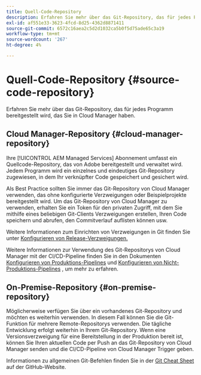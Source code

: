 ```yaml
---
title: Quell-Code-Repository
description: Erfahren Sie mehr über das Git-Repository, das für jedes Programm bereitgestellt wird, das Sie in Cloud Manager haben.
exl-id: af551e33-3623-4fcd-8d25-4362d8871411
source-git-commit: 6572c16aea2c5d2d1032ca5b0f5d75ade65c3a19
workflow-type: tm+mt
source-wordcount: '267'
ht-degree: 4%

---
```



# Quell-Code-Repository {#source-code-repository}

Erfahren Sie mehr über das Git-Repository, das für jedes Programm bereitgestellt wird, das Sie in Cloud Manager haben.

## Cloud Manager-Repository {#cloud-manager-repository}

Ihre [!UICONTROL AEM Managed Services] Abonnement umfasst ein Quellcode-Repository, das von Adobe bereitgestellt und verwaltet wird. Jedem Programm wird ein einzelnes und eindeutiges Git-Repository zugewiesen, in dem Ihr verknüpfter Code gespeichert und gesichert wird.

Als Best Practice sollten Sie immer das Git-Repository von Cloud Manager verwenden, das ohne konfigurierte Verzweigungen oder Beispielprojekte bereitgestellt wird. Um das Git-Repository von Cloud Manager zu verwenden, erhalten Sie ein Token für den privaten Zugriff, mit dem Sie mithilfe eines beliebigen Git-Clients Verzweigungen erstellen, Ihren Code speichern und abrufen, den Commitverlauf auflisten können usw.

Weitere Informationen zum Einrichten von Verzweigungen in Git finden Sie unter [Konfigurieren von Release-Verzweigungen.](/help/getting-started/configuring-branches.md)

Weitere Informationen zur Verwendung des Git-Repositorys von Cloud Manager mit der CI/CD-Pipeline finden Sie in den Dokumenten [Konfigurieren von Produktions-Pipelines](/help/using/production-pipelines.md) und [Konfigurieren von Nicht-Produktions-Pipelines](/help/using/non-production-pipelines.md) , um mehr zu erfahren.

## On-Premise-Repository {#on-premise-repository}

Möglicherweise verfügen Sie über ein vorhandenes Git-Repository und möchten es weiterhin verwenden. In diesem Fall können Sie die Git-Funktion für mehrere Remote-Repositorys verwenden. Die tägliche Entwicklung erfolgt weiterhin in Ihrem Git-Repository. Wenn eine Versionsverzweigung für eine Bereitstellung in der Produktion bereit ist, können Sie Ihren aktuellen Code per Push an das Git-Repository von Cloud Manager senden und die CI/CD-Pipeline von Cloud Manager Trigger geben.

Informationen zu allgemeinen Git-Befehlen finden Sie in der [Git Cheat Sheet](https://education.github.com/git-cheat-sheet-education.pdf) auf der GitHub-Website.
